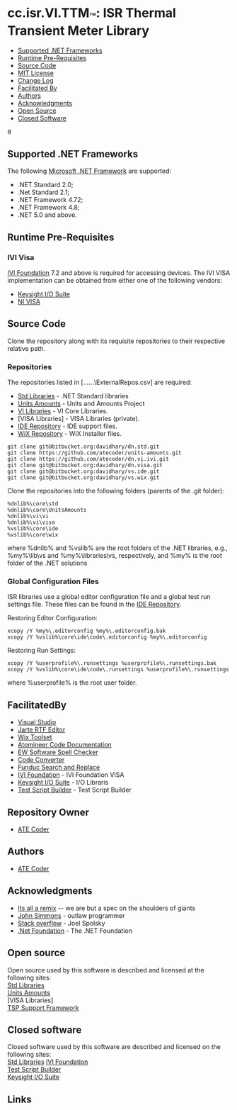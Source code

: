 # cc.isr.VI.TTM<sub>&trade;</sub>: ISR Thermal Transient Meter Library

* [Supported .NET Frameworks](#Supported-Dot-Net-Frameworks)
* [Runtime Pre-Requisites](#Runtime-Pre-Requisites)
* [Source Code](#Source-Code)
* [MIT License]
* [Change Log]
* [Facilitated By](#FacilitatedBy)
* [Authors](#Authors)
* [Acknowledgments](#Acknowledgments)
* [Open Source](#Open-Source)
* [Closed Software](#Closed-software)

#<a name="Supported-Dot-Net-Frameworks"></a>
## Supported .NET Frameworks

The following [Microsoft .NET Framework] are supported:
* .NET Standard 2.0;
* .Net Standard 2.1;
* .NET Framework 4.72;
* .NET Framework 4.8;
* .NET 5.0 and above.

<a name="Runtime-Pre-Requisites"></a>
## Runtime Pre-Requisites

### IVI Visa
[IVI Foundation] 7.2 and above is required for accessing devices.
The IVI VISA implementation can be obtained from either one of the following vendors: 
* [Keysight I/O Suite]
* [NI VISA]

<a name="Source-Code"></a>
## Source Code
Clone the repository along with its requisite repositories to their respective relative path.

### Repositories
The repositories listed in [..\..\..\ExternalRepos.csv] are required:
* [Std Libraries] - .NET Standard libraries
* [Units Amounts] - Units and Amounts Project
* [VI Libraries] - VI Core Libraries.
* [VISA Libraries] - VISA  Libraries (private).
* [IDE Repository] - IDE support files.
* [WiX Repository] - WiX Installer files.

```
git clone git@bitbucket.org:davidhary/dn.std.git
git clone https://github.com/atecoder/units-amounts.git
git clone https://github.com/atecoder/dn.vi.ivi.git
git clone git@bitbucket.org:davidhary/dn.visa.git
git clone git@bitbucket.org:davidhary/vs.ide.git
git clone git@bitbucket.org:davidhary/vs.wix.git
```

Clone the repositories into the following folders (parents of the .git folder):
```
%dnlib%\core\std
%dnlib%\core\UnitsAmounts
%dnlib%\vi\vi
%dnlib%\vi\visa
%vslib%\core\ide
%vslib%\core\wix
```
where %dnlib% and %vslib% are  the root folders of the .NET libraries, e.g., %my%\lib\vs 
and %my%\libraries\vs, respectively, and %my% is the root folder of the .NET solutions

### Global Configuration Files
ISR libraries use a global editor configuration file and a global test run settings file. 
These files can be found in the [IDE Repository].

Restoring Editor Configuration:
```
xcopy /Y %my%\.editorconfig %my%\.editorconfig.bak
xcopy /Y %vslib%\core\ide\code\.editorconfig %my%\.editorconfig
```

Restoring Run Settings:
```
xcopy /Y %userprofile%\.runsettings %userprofile%\.runsettings.bak
xcopy /Y %vslib%\core\ide\code\.runsettings %userprofile%\.runsettings
```
where %userprofile% is the root user folder.

<a name="FacilitatedBy"></a>
## FacilitatedBy
* [Visual Studio]
* [Jarte RTF Editor]
* [Wix Toolset]
* [Atomineer Code Documentation]
* [EW Software Spell Checker]
* [Code Converter]
* [Funduc Search and Replace]
* [IVI Foundation] - IVI Foundation VISA
* [Keysight I/O Suite] - I/O Libraris
* [Test Script Builder] - Test Script Builder

<a name="Repository-Owner"></a>
## Repository Owner
* [ATE Coder]

<a name="Authors"></a>
## Authors
* [ATE Coder]  

<a name="Acknowledgments"></a>
## Acknowledgments
* [Its all a remix] -- we are but a spec on the shoulders of giants  
* [John Simmons] - outlaw programmer  
* [Stack overflow] - Joel Spolsky  
* [.Net Foundation] - The .NET Foundation

<a name="Open-Source"></a>
## Open source
Open source used by this software is described and licensed at the
following sites:  
[Std Libraries]  
[Units Amounts]  
[VISA Libraries]  
[TSP Support Framework]

<a name="Closed-software"></a>
## Closed software
Closed software used by this software are described and licensed on
the following sites:  
[Std Libraries]
[IVI Foundation]  
[Test Script Builder]  
[Keysight I/O Suite]  

## Links
[Std Libraries]: https://bitbucket.org/davidhary/dn.core
[Units Amounts]: https://www.github.com/atecoder/units-amounts
[VI Libraries]: https://www.github.com/atecoder/dn.vi.ivi
[Change Log]: https://www.github.com/atecoder/dn.vi.ivi/src/vi/k2600.ttm/k2600.ttm.changelog.md
[TSP Support Framework]: https://www.github.com/atecoder/tsp.1.core
[TSP TTM Framework]: https://www.github.com/atecoder/tsp.1.ttm

[IVI Foundation]: https://www.ivifoundation.org
[Keysight I/O Suite]: https://www.keysight.com/en/pd-1985909/io-libraries-suite
[NI VISA]: https://www.ni.com/en-us/support/downloads/drivers/download.ni-visa.html#346210
[Test Script Builder]: https://www.tek.com/keithley-test-script-builder
[Microsoft .NET Framework]: https://dotnet.microsoft.com/download

[external repositories]: ExternalReposCommits.csv
[IDE Repository]: https://www.bitbucket.org/davidhary/vs.ide
[WiX Repository]: https://www.bitbucket.org/davidhary/vs.wix

[ATE Coder]: https://www.IntegratedScientificResources.com
[Its all a remix]: https://www.everythingisaremix.info
[John Simmons]: https://www.codeproject.com/script/Membership/View.aspx?mid=7741
[Stack overflow]: https://www.stackoveflow.com

[Visual Studio]: https://www.visualstudio.com/
[Jarte RTF Editor]: https://www.jarte.com/ 
[WiX Toolset]: https://www.wixtoolset.org/
[Atomineer Code Documentation]: https://www.atomineerutils.com/
[EW Software Spell Checker]: https://github.com/EWSoftware/VSSpellChecker/wiki/
[Code Converter]: https://github.com/icsharpcode/CodeConverter
[Funduc Search and Replace]: http://www.funduc.com/search_replace.htm
[.Net Foundation]: https://source.dot.net
[MIT License]: https://github.com/ATECoder/dn.vi.ivi/blob/main/license-code

